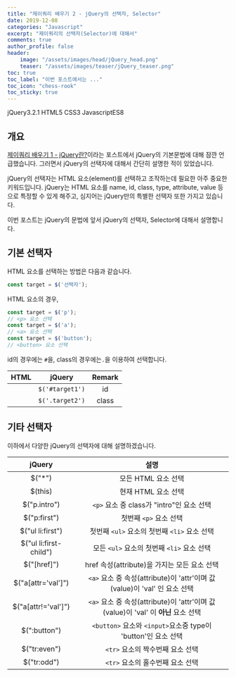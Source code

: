 ```yaml
---
title: "제이쿼리 배우기 2 - jQuery의 선택자, Selector"
date: 2019-12-08
categories: "Javascript"
excerpt: "제이쿼리의 선택자(Selector)에 대해서"
comments: true
author_profile: false
header:
    image: "/assets/images/head/jQuery_head.png"
    teaser: "/assets/images/teaser/jQuery_teaser.png"
toc: true 
toc_label: "이번 포스트에서는 ..." 
toc_icon: "chess-rook"
toc_sticky: true
---
```


<!-- Post ID : h2e11xEh37 -->

<!--Language Button HTML -->
<span><a class="jQuery"><i class="fab fa-ravelry"></i> jQuery</a><a class="jQueryVer">3.2.1</a></span>  <span><a class="HTML"><i class="fab fa-html5"></i> HTML</a><a class="HTMLVer">5</a></span>  <span><a class="CSS"><i class="fab fa-css3-alt"></i> CSS</a><a class="CSSVer">3</a></span>  <span><a class="Javascript"><i class="fab fa-js-square"></i> Javascript</a><a class="Javascriptver">ES8</a></span>
<!--Language Button HTML -->

## 개요
[제이쿼리 배우기 1 - jQuery란?](https://terada-dante.github.io/javascript/jQuery1/)이라는 포스트에서 jQuery의 기본문법에 대해 잠깐 언급했습니다. 그러면서 jQuery의 선택자에 대해서 간단히 설명한 적이 있었습니다. 

jQuery의 선택자는 HTML 요소(element)를 선택하고 조작하는데 필요한 아주 중요한 키워드입니다. jQuery는 HTML 요소를 name, id, class, type, attribute, value 등으로 특정할 수 있게 해주고, 심지어는 jQuery만의 특별한 선택자 또한 가지고 있습니다.

이번 포스트는 jQuery의 문법에 앞서 jQuery의 선택자, Selector에 대해서 설명합니다.

## 기본 선택자
HTML 요소를 선택하는 방법은 다음과 같습니다.<br>
~~~javascript
const target = $('선택자');
~~~

HTML 요소의 경우,
~~~javascript
const target = $('p');
// <p> 요소 선택
const target = $('a');
// <a> 요소 선택
const target = $('button');
// <button> 요소 선택
~~~
id의 경우에는 `#`을, class의 경우에는`.`을 이용하여 선택합니다.

|            HTML             |     jQuery      | Remark |
| :-------------------------: | :-------------: | :----: |
|  <div id="target1"></div>   | `$('#target1')` |   id   |
| <div class="target2"></div> | `$('.target2')` | class  |

## 기타 선택자
이하에서 다양한 jQuery의 선택자에 대해 설명하겠습니다.

|         jQuery         |                                설명                                 |
| :--------------------: | :---------------------------------------------------------------: |
|         $("*")         |                           모든 HTML 요소 선택                           |
|        $(this)         |                           현재 HTML 요소 선택                           |
|      $("p.intro")      |                 `<p>` 요소 중 class가 "intro"인 요소 선택                  |
|      $("p:first")      |                          첫번째 `<p>` 요소 선택                          |
|    $("ul li:first")    |                  첫번째 `<ul>` 요소의 첫번째 `<li>` 요소 선택                  |
| $("ul li:first-child") |                  모든 `<ul>` 요소의 첫번째 `<li>` 요소 선택                   |
|      $("[href]")       |                 href 속성(attribute)을 가지는 모든 요소 선택                  |
|   $("a[attr='val']")   |    `<a>` 요소 중 속성(attribute)이 'attr'이며 값(value)이 'val' 인 요소 선택     |
|  $("a[attr!='val']")   | `<a>` 요소 중 속성(attribute)이 'attr'이며 값(value)이 'val' 이 **아닌** 요소 선택 |
|      $(":button")      |         `<button>` 요소와 `<input>`요소중 type이 'button'인 요소 선택         |
|      $("tr:even")      |                       `<tr>` 요소의 짝수번째 요소 선택                       |
|      $("tr:odd")       |                       `<tr>` 요소의 홀수번째 요소 선택                       |

<!-- Main content-->

<!-- Main content-->
